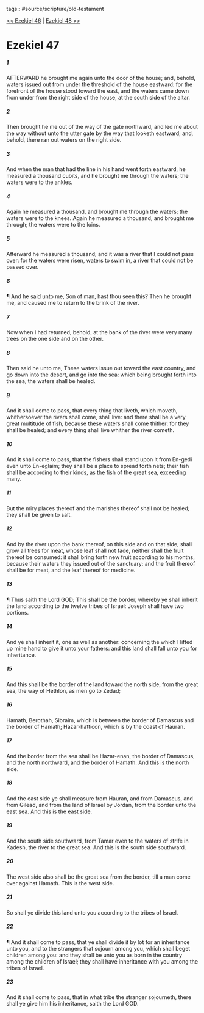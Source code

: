 tags:: #source/scripture/old-testament

[<< Ezekiel 46](old-testament/26_Ezekiel/Ezekiel_46.md) | [Ezekiel 48 >>](old-testament/26_Ezekiel/Ezekiel_48.md)

# Ezekiel 47

##### 1

AFTERWARD he brought me again unto the door of the house; and, behold, waters issued out from under the threshold of the house eastward: for the forefront of the house stood toward the east, and the waters came down from under from the right side of the house, at the south side of the altar.

##### 2

Then brought he me out of the way of the gate northward, and led me about the way without unto the utter gate by the way that looketh eastward; and, behold, there ran out waters on the right side.

##### 3

And when the man that had the line in his hand went forth eastward, he measured a thousand cubits, and he brought me through the waters; the waters were to the ankles.

##### 4

Again he measured a thousand, and brought me through the waters; the waters were to the knees. Again he measured a thousand, and brought me through; the waters were to the loins.

##### 5

Afterward he measured a thousand; and it was a river that I could not pass over: for the waters were risen, waters to swim in, a river that could not be passed over.

##### 6

¶ And he said unto me, Son of man, hast thou seen this? Then he brought me, and caused me to return to the brink of the river.

##### 7

Now when I had returned, behold, at the bank of the river were very many trees on the one side and on the other.

##### 8

Then said he unto me, These waters issue out toward the east country, and go down into the desert, and go into the sea: which being brought forth into the sea, the waters shall be healed.

##### 9

And it shall come to pass, that every thing that liveth, which moveth, whithersoever the rivers shall come, shall live: and there shall be a very great multitude of fish, because these waters shall come thither: for they shall be healed; and every thing shall live whither the river cometh.

##### 10

And it shall come to pass, that the fishers shall stand upon it from En-gedi even unto En-eglaim; they shall be a place to spread forth nets; their fish shall be according to their kinds, as the fish of the great sea, exceeding many.

##### 11

But the miry places thereof and the marishes thereof shall not be healed; they shall be given to salt.

##### 12

And by the river upon the bank thereof, on this side and on that side, shall grow all trees for meat, whose leaf shall not fade, neither shall the fruit thereof be consumed: it shall bring forth new fruit according to his months, because their waters they issued out of the sanctuary: and the fruit thereof shall be for meat, and the leaf thereof for medicine.

##### 13

¶ Thus saith the Lord GOD; This shall be the border, whereby ye shall inherit the land according to the twelve tribes of Israel: Joseph shall have two portions.

##### 14

And ye shall inherit it, one as well as another: concerning the which I lifted up mine hand to give it unto your fathers: and this land shall fall unto you for inheritance.

##### 15

And this shall be the border of the land toward the north side, from the great sea, the way of Hethlon, as men go to Zedad;

##### 16

Hamath, Berothah, Sibraim, which is between the border of Damascus and the border of Hamath; Hazar-hatticon, which is by the coast of Hauran.

##### 17

And the border from the sea shall be Hazar-enan, the border of Damascus, and the north northward, and the border of Hamath. And this is the north side.

##### 18

And the east side ye shall measure from Hauran, and from Damascus, and from Gilead, and from the land of Israel by Jordan, from the border unto the east sea. And this is the east side.

##### 19

And the south side southward, from Tamar even to the waters of strife in Kadesh, the river to the great sea. And this is the south side southward.

##### 20

The west side also shall be the great sea from the border, till a man come over against Hamath. This is the west side.

##### 21

So shall ye divide this land unto you according to the tribes of Israel.

##### 22

¶ And it shall come to pass, that ye shall divide it by lot for an inheritance unto you, and to the strangers that sojourn among you, which shall beget children among you: and they shall be unto you as born in the country among the children of Israel; they shall have inheritance with you among the tribes of Israel.

##### 23

And it shall come to pass, that in what tribe the stranger sojourneth, there shall ye give him his inheritance, saith the Lord GOD.
